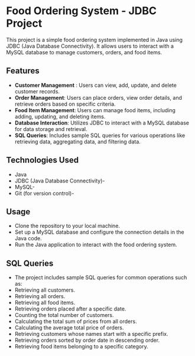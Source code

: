 # Food Ordering System - JDBC Project
This project is a simple food ordering system implemented in Java using JDBC (Java Database Connectivity). It allows users to interact with a MySQL database to manage customers, orders, and food items.

## Features
- **Customer Management** : Users can view, add, update, and delete customer records.
- **Order Management**: Users can place orders, view order details, and retrieve orders based on specific criteria.
- **Food Item Management**: Users can manage food items, including adding, updating, and deleting items.
- **Database Interaction**: Utilizes JDBC to interact with a MySQL database for data storage and retrieval.
- **SQL Queries**: Includes sample SQL queries for various operations like retrieving data, aggregating data, and filtering data.

## Technologies Used
- Java
- JDBC (Java Database Connectivity)-
- MySQL-
- Git (for version control)-

## Usage
- Clone the repository to your local machine.
- Set up a MySQL database and configure the connection details in the Java code.
- Run the Java application to interact with the food ordering system.

## SQL Queries
- The project includes sample SQL queries for common operations such as:
- Retrieving all customers.
- Retrieving all orders.
- Retrieving all food items.
- Retrieving orders placed after a specific date.
- Counting the total number of customers.
- Calculating the total sum of prices from all orders.
- Calculating the average total price of orders.
- Retrieving customers whose names start with a specific prefix.
- Retrieving orders sorted by order date in descending order.
- Retrieving food items belonging to a specific category.


